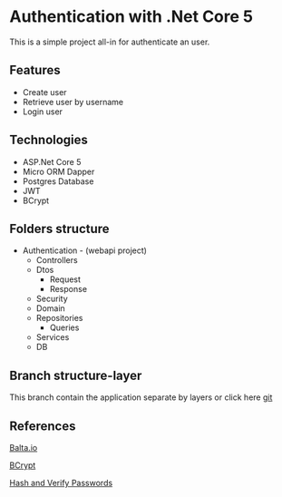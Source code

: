 # Authentication with .Net Core 5

This is a simple project all-in for authenticate an user.

## Features

- Create user
- Retrieve user by username
- Login user

## Technologies

- ASP.Net Core 5
- Micro ORM Dapper
- Postgres Database
- JWT
- BCrypt

## Folders structure

- Authentication - (webapi project)
  - Controllers
  - Dtos
    - Request
    - Response
  - Security
  - Domain
  - Repositories
    - Queries
  - Services
  - DB

## Branch structure-layer

This branch contain the application separate by layers or click here [git](https://github.com/arleyribeiro/authentication-net-core-5-layer-structure)

## References

[Balta.io](https://balta.io/artigos/aspnet-5-autenticacao-autorizacao-bearer-jwt)

[BCrypt](https://github.com/BcryptNet/bcrypt.net)

[Hash and Verify Passwords](https://jasonwatmore.com/post/2020/07/16/aspnet-core-3-hash-and-verify-passwords-with-bcrypt)
